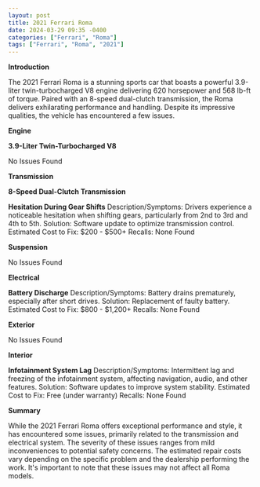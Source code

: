 ```yaml
---
layout: post
title: 2021 Ferrari Roma
date: 2024-03-29 09:35 -0400
categories: ["Ferrari", "Roma"]
tags: ["Ferrari", "Roma", "2021"]
---
```

**Introduction**

The 2021 Ferrari Roma is a stunning sports car that boasts a powerful 3.9-liter twin-turbocharged V8 engine delivering 620 horsepower and 568 lb-ft of torque. Paired with an 8-speed dual-clutch transmission, the Roma delivers exhilarating performance and handling. Despite its impressive qualities, the vehicle has encountered a few issues.

**Engine**

**3.9-Liter Twin-Turbocharged V8**

No Issues Found

**Transmission**

**8-Speed Dual-Clutch Transmission**

**Hesitation During Gear Shifts**
Description/Symptoms: Drivers experience a noticeable hesitation when shifting gears, particularly from 2nd to 3rd and 4th to 5th.
Solution: Software update to optimize transmission control.
Estimated Cost to Fix: $200 - $500+
Recalls: None Found

**Suspension**

No Issues Found

**Electrical**

**Battery Discharge**
Description/Symptoms: Battery drains prematurely, especially after short drives.
Solution: Replacement of faulty battery.
Estimated Cost to Fix: $800 - $1,200+
Recalls: None Found

**Exterior**

No Issues Found

**Interior**

**Infotainment System Lag**
Description/Symptoms: Intermittent lag and freezing of the infotainment system, affecting navigation, audio, and other features.
Solution: Software updates to improve system stability.
Estimated Cost to Fix: Free (under warranty)
Recalls: None Found

**Summary**

While the 2021 Ferrari Roma offers exceptional performance and style, it has encountered some issues, primarily related to the transmission and electrical system. The severity of these issues ranges from mild inconveniences to potential safety concerns. The estimated repair costs vary depending on the specific problem and the dealership performing the work. It's important to note that these issues may not affect all Roma models.
